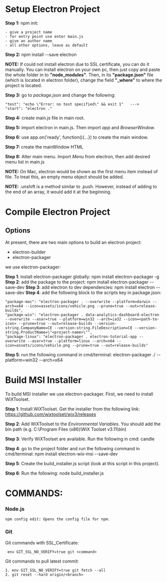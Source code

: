 # Setup Electron Project

**Step 1:** npm init:

    - give a project name
    - for entry point use enter main.js
    - give an author name
    - all other options, leave as default

**Step 2:** npm install --save electron

**NOTE:** If could not install electron due to SSL certificate, you can do it manually. You can install electron on your own pc, then just copy and paste the whole folder in to **"node_modules"**. Then, in its **"package.json"** file (which is located in electron folder), change the field **"_where"** to where the project is located.


**Step 3:** go to *package.json* and change the following:

    "test": "echo \"Error: no test specified\" && exit 1"   --->    "start": "electron ."

**Step 4:** create main.js file in main root.

**Step 5:** import electron in main.js. Then import *app* and *BrowserWindow*.

**Step 6:** use app.on('ready', function(){...}) to create the main window.

**Step 7:** create the mainWindow HTML 

**Step 8:** Alter main menu. Import *Menu* from electron, then add desired menu list in main.js


**NOTE:** On Mac, electron would be shown as the first menu item instead of file. To treat this, an empty menu object should be added.

**NOTE:** .unshift is a method similar to .push. However, instead of adding to the end of an array, it would add it at the beginning.



# Compile Electron Project
## Options
At present, there are two main options to build an electron project:
- electron-builder
- electron-packager

we use electron-packager:

**Step 1**: install electron-packager globally: npm install electron-packager -g
**Step 2**: add the package to the project: npm install electron-packager --save-dev
**Step 3**: add electron to dev dependencies: npm install electron --save-dev
**Step 4**: add the following block to the scripts key in package.json:

    "package-mac": "electron-packager . --overwrite --platform=darwin --arch=x64 --icon=assets/icons/vehicle.png --prune=true --out=release-builds",
    "package-win": "electron-packager . data-analytics-dashboard-electron --overwrite --asar=true --platform=win32 --arch=ia32 --icon=<path-to-icon> --prune=true --out=release-builds --version-string.CompanyName=CE --version-string.FileDescription=CE --version-string.ProductName=\"<project-name>\"",
    "package-linux": "electron-packager . electron-tutorial-app --overwrite --asar=true --platform=linux --arch=x64 --icon=assets/icons/vehicle.png --prune=true --out=release-builds"

**Step 5**: run the following command in cmd/terminal: electron-packager ./ --platform=win32 --arch=x64 <build-name>


# Build MSI Installer

To build MSI installer we use electron-packager. First, we need to install WiXToolset. 

**Step 1**: Install WiXToolset. Get the installer from the following link: https://github.com/wixtoolset/wix3/releases

**Step 2**: Add WiXToolset to the *Environmental Variables*. You should add the bin path (e.g. C:\Program Files (x86)\WiX Toolset v3.11\bin)

**Step 3**: Verify WiXToolset are available. Run the following in cmd: candle

**Step 4**: go to the project folder and run the following command in cmd/terminal: npm install electron-wix-msi --save-dev

**Step 5**: Create the build_installer.js script (look at this script in this project).

**Step 6**: Run the following: node build_installer.js





# COMMANDS:

### Node.js

    npm config edit: Opens the config file for npm.

### Git

Git commands with SSL_Certificate:
     
     env GIT_SSL_NO_VERIFY=true git <command>

Git commands to pull latest commit:

    1. env GIT_SSL_NO_VERIFY=true git fetch --all
    2. git reset --hard origin/<branch>
